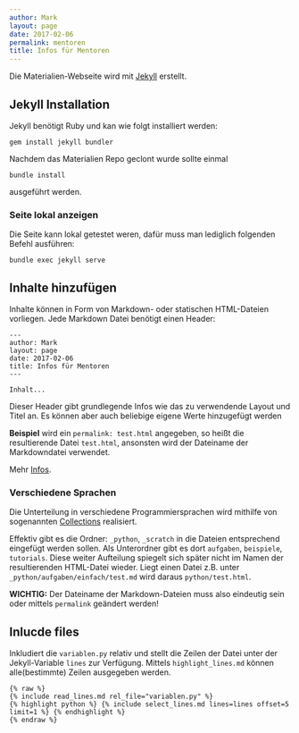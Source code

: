 ```yaml
---
author: Mark
layout: page
date: 2017-02-06
permalink: mentoren
title: Infos für Mentoren
---
```


Die Materialien-Webseite wird mit [Jekyll](https://jekyllrb.com/) erstellt.


## Jekyll Installation
Jekyll benötigt Ruby und kan wie folgt installiert werden:

```
gem install jekyll bundler
```

Nachdem das Materialien Repo geclont wurde sollte einmal

```
bundle install
```

ausgeführt werden.


### Seite lokal anzeigen
Die Seite kann lokal getestet weren, dafür muss man lediglich folgenden Befehl ausführen:

```
bundle exec jekyll serve
```


## Inhalte hinzufügen

Inhalte können in Form von Markdown- oder statischen HTML-Dateien vorliegen.
Jede Markdown Datei benötigt einen Header:

```
---
author: Mark
layout: page
date: 2017-02-06
title: Infos für Mentoren
---

Inhalt...
```

Dieser Header gibt grundlegende Infos wie das zu verwendende Layout und Titel an. 
Es können aber auch beliebige eigene Werte hinzugefügt werden


**Beispiel** wird ein `permalink: test.html` angegeben, so heißt die resultierende Datei
`test.html`, ansonsten wird der Dateiname der Markdowndatei verwendet.


Mehr [Infos](https://jekyllrb.com/docs/frontmatter/).

### Verschiedene Sprachen

Die Unterteilung in verschiedene Programmiersprachen wird mithilfe von sogenannten 
[Collections](https://jekyllrb.com/docs/collections/) realisiert.

Effektiv gibt es die Ordner: `_python`, `_scratch` in die Dateien entsprechend eingefügt werden sollen.
Als Unterordner gibt es dort `aufgaben`, `beispiele`, `tutorials`. 
Diese weiter Aufteilung spiegelt sich später nicht im Namen der resultierenden HTML-Datei wieder.
Liegt einen Datei z.B. unter `_python/aufgaben/einfach/test.md` wird daraus `python/test.html`. 

**WICHTIG:** Der Dateiname der Markdown-Dateien muss also eindeutig sein oder mittels `permalink` geändert werden!


## Inlucde files


Inkludiert die `variablen.py` relativ und stellt die Zeilen der Datei unter der Jekyll-Variable `lines` zur Verfügung.
Mittels `highlight_lines.md` können alle(bestimmte) Zeilen ausgegeben werden.
```
{% raw %}
{% include read_lines.md rel_file="variablen.py" %}
{% highlight python %} {% include select_lines.md lines=lines offset=5 limit=1 %} {% endhighlight %}
{% endraw %}
```